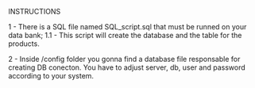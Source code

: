 INSTRUCTIONS

1 - There is a SQL file named SQL_script.sql that must be runned on your data bank;
    1.1 - This script will create the database and the table for the products.

2 - Inside /config folder you gonna find a database file responsable for creating DB conecton. You have to adjust server, db, user and password according to your system. 
